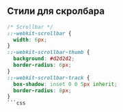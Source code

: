 ## Стили для скролбара 

```css
/* Scrollbar */
::-webkit-scrollbar {
  width: 6px;
}
::-webkit-scrollbar-thumb {
  background: #d2d2d2;
  border-radius: 6px;
}
::-webkit-scrollbar-track {
  box-shadow: inset 0 0 5px inherit;
  border-radius: 8px;
}
```css
